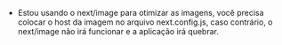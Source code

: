 - Estou usando o next/image para otimizar as imagens, você precisa colocar o host da imagem no arquivo next.config.js, caso contrário, o next/image não irá funcionar e a aplicação irá quebrar.

